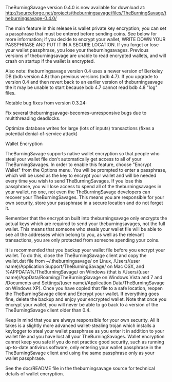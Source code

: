 TheBurningSavage version 0.4.0 is now available for download at:
http://sourceforge.net/projects/theburningsavage/files/TheBurningSavage/theburningsavage-0.4.0/

The main feature in this release is wallet private key encryption;
you can set a passphrase that must be entered before sending coins.
See below for more information; if you decide to encrypt your wallet,
WRITE DOWN YOUR PASSPHRASE AND PUT IT IN A SECURE LOCATION. If you
forget or lose your wallet passphrase, you lose your theburningsavages.
Previous versions of theburningsavage are unable to read encrypted wallets,
and will crash on startup if the wallet is encrypted.

Also note: theburningsavage version 0.4 uses a newer version of Berkeley DB
(bdb version 4.8) than previous versions (bdb 4.7). If you upgrade
to version 0.4 and then revert back to an earlier version of theburningsavage
the it may be unable to start because bdb 4.7 cannot read bdb 4.8
"log" files.


Notable bug fixes from version 0.3.24:

Fix several theburningsavage-becomes-unresponsive bugs due to multithreading
deadlocks.

Optimize database writes for large (lots of inputs) transactions
(fixes a potential denial-of-service attack)


Wallet Encryption

TheBurningSavage supports native wallet encryption so that people who steal your
wallet file don't automatically get access to all of your TheBurningSavages.
In order to enable this feature, choose "Encrypt Wallet" from the
Options menu.  You will be prompted to enter a passphrase, which
will be used as the key to encrypt your wallet and will be needed
every time you wish to send TheBurningSavages.  If you lose this passphrase,
you will lose access to spend all of the theburningsavages in your wallet,
no one, not even the TheBurningSavage developers can recover your TheBurningSavages.
This means you are responsible for your own security, store your
passphrase in a secure location and do not forget it.

Remember that the encryption built into theburningsavage only encrypts the
actual keys which are required to send your theburningsavages, not the full
wallet.  This means that someone who steals your wallet file will
be able to see all the addresses which belong to you, as well as the
relevant transactions, you are only protected from someone spending
your coins.

It is recommended that you backup your wallet file before you
encrypt your wallet.  To do this, close the TheBurningSavage client and
copy the wallet.dat file from ~/.theburningsavage/ on Linux, /Users/(user
name)/Application Support/TheBurningSavage/ on Mac OSX, and %APPDATA%/TheBurningSavage/
on Windows (that is /Users/(user name)/AppData/Roaming/TheBurningSavage on
Windows Vista and 7 and /Documents and Settings/(user name)/Application
Data/TheBurningSavage on Windows XP).  Once you have copied that file to a
safe location, reopen the TheBurningSavage client and Encrypt your wallet.
If everything goes fine, delete the backup and enjoy your encrypted
wallet.  Note that once you encrypt your wallet, you will never be
able to go back to a version of the TheBurningSavage client older than 0.4.

Keep in mind that you are always responsible for your own security.
All it takes is a slightly more advanced wallet-stealing trojan which
installs a keylogger to steal your wallet passphrase as you enter it
in addition to your wallet file and you have lost all your TheBurningSavages.
Wallet encryption cannot keep you safe if you do not practice
good security, such as running up-to-date antivirus software, only
entering your wallet passphrase in the TheBurningSavage client and using the
same passphrase only as your wallet passphrase.

See the doc/README file in the theburningsavage source for technical details
of wallet encryption.
